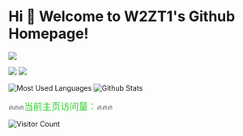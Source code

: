 # Hi 🎉 Welcome to W2ZT1's Github Homepage!

<img src="https://readme-typing-svg.herokuapp.com/?lines=Welcome,%20visitor!;I'm%20w2zt1!&font=Roboto" />

<p>
<img src="https://img.shields.io/static/v1?label=learning&message=Java&color=green"/>
<a href="https://blog.csdn.net/wazty01">
<img src="https://img.shields.io/static/v1?label=Blog&message=CSDN&color=red"/>
</a>





![Most Used Languages](https://github-readme-stats.vercel.app/api/top-langs/?username=w2zt1&theme=tokyonight&layout=compact)
![Github Stats](https://github-readme-stats.vercel.app/api?username=w2zt1&show_icons=true&theme=dark&count_private=true)

:fire::fire::fire:<font face="fantasy" size="4"  color="#32CD32">当前主页访问量：</font>:fire::fire::fire:

![Visitor Count](https://profile-counter.glitch.me/w2zt1/count.svg)



